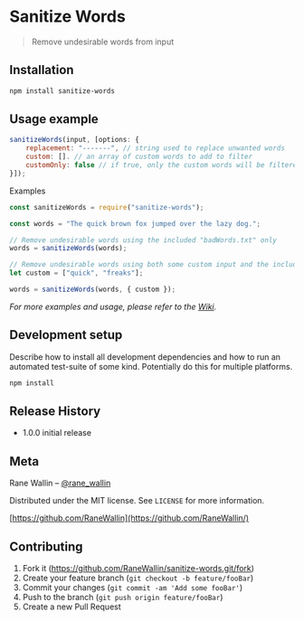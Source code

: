 # Sanitize Words

> Remove undesirable words from input

## Installation

```sh
npm install sanitize-words
```

## Usage example

```javascript
sanitizeWords(input, [options: {
    replacement: "-------", // string used to replace unwanted words
    custom: []. // an array of custom words to add to filter
    customOnly: false // if true, only the custom words will be filtered
}]);
```

Examples

```javascript
const sanitizeWords = require("sanitize-words");

const words = "The quick brown fox jumped over the lazy dog.";

// Remove undesirable words using the included "badWords.txt" only
words = sanitizeWords(words);

// Remove undesirable words using both some custom input and the included bad words.
let custom = ["quick", "freaks"];

words = sanitizeWords(words, { custom });
```

_For more examples and usage, please refer to the [Wiki][wiki]._

## Development setup

Describe how to install all development dependencies and how to run an automated test-suite of some kind. Potentially do this for multiple platforms.

```sh
npm install
```

## Release History

- 1.0.0 initial release

## Meta

Rane Wallin – [@rane_wallin](https://twitter.com/rane_wallin)

Distributed under the MIT license. See `LICENSE` for more information.

[https://github.com/RaneWallin](https://github.com/RaneWallin/)

## Contributing

1. Fork it (<https://github.com/RaneWallin/sanitize-words.git/fork>)
2. Create your feature branch (`git checkout -b feature/fooBar`)
3. Commit your changes (`git commit -am 'Add some fooBar'`)
4. Push to the branch (`git push origin feature/fooBar`)
5. Create a new Pull Request

<!-- Markdown link & img dfn's -->

[npm-image]: https://img.shields.io/npm/v/datadog-metrics.svg?style=flat-square
[npm-url]: https://npmjs.org/package/datadog-metrics
[npm-downloads]: https://img.shields.io/npm/dm/datadog-metrics.svg?style=flat-square
[travis-image]: https://img.shields.io/travis/dbader/node-datadog-metrics/master.svg?style=flat-square
[travis-url]: https://travis-ci.org/dbader/node-datadog-metrics
[wiki]: https://github.com/yourname/yourproject/wiki
